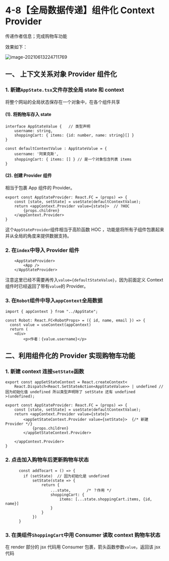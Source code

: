 # 4-8【全局数据传递】组件化 Context Provider

传递作者信息；完成购物车功能

效果如下：

![image-20210613224711769](https://i.loli.net/2021/06/13/Vfk154XLElTInFN.png)

## 一、 上下文关系对象 Provider 组件化

### 1. 新建`AppState.tsx`文件存放全局 state 和 context

将整个网站的全局状态保存在一个对象中，在各个组件共享

#### (1). 将购物车存入 state

```tsx
interface AppStateValue {	// 类型声明
    username: string,
    shoppingCart: { items: {id: number, name: string}[] }
}

const defaultContextValue : AppStateValue = {
    username: '阿莱克斯',
    shoppingCart: { items: [] } // 是一个对象包含列表 items
}
```



#### (2). 创建 Provider 组件

相当于包裹 App 组件的 Provider。

```tsx
export const AppStateProvider: React.FC = (props) => {
    const [state, setState] = useState(defaultContextValue);
    return <appContext.Provider value={state}>  // ?HOC
        {props.children}
    </appContext.Provider>
}
```

这个`AppStateProvider`组件相当于高阶函数 HOC ，功能是将所有子组件包裹起来并从全局的角度来提供数据支持。



### 2. 在`index`中导入 Provider 组件

```tsx
    <AppStateProvider>
        <App />
    </AppStateProvider>
```

注意这里已经不需要再传入`value={defaultStateValue}`，因为前面定义 Context 组件时已经返回了带有`value`的 Provider。



### 3. 在`Robot`组件中导入`appContext`全局数据

```tsx
import { appContext } from "../AppState";

const Robot: React.FC<RobotProps> = ({ id, name, email }) => {
  const value = useContext(appContext)
  return (
  	<div>
    	<p>作者：{value.username}</p>
```



## 二、利用组件化的 Provider 实现购物车功能

### 1. 新建 context 连接`setState`函数

```tsx
export const appSetStateContext = React.createContext<
    React.Dispatch<React.SetStateAction<AppStateValue>> | undefined	// 因为初始化值 undefined 所以类型声明除了 setState 还有 undefined
>(undefined);

export const AppStateProvider: React.FC = (props) => {
    const [state, setState] = useState(defaultContextValue);
    return <appContext.Provider value={state}>  
        <appSetStateContext.Provider value={setState}>	{/* 新建 Provider */}
            {props.children}
        </appSetStateContext.Provider>
        
    </appContext.Provider>
}
```



### 2. 点击加入购物车后更新购物车状态

```tsx
      const addTocart = () => {
        if (setState)  // 因为初始化是 undefined
            setState(state => {
                return {
                    ...state,       /* ？作用 */
                    shoppingCart: {
                        items: [...state.shoppingCart.items, {id, name}]    
                    }
                }
            })
      }
```



### 3. 在类组件`ShoppingCart`中用 Consumer 读取 context 购物车状态

在 render 部分的 jsx 代码用 Consumer 包裹，箭头函数参数`value`，返回该 jsx 代码
